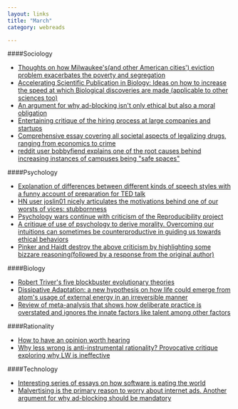 ```yaml
---
layout: links 
title: "March"
category: webreads

---
```


####Sociology
  * [Thoughts on how Milwaukee's(and other American cities') eviction problem exacerbates the poverty and segregation](http://www.theatlantic.com/business/archive/2016/03/eviction-matthew-desmond-housing/471375/) 
  * [Accelerating Scientific Publication in Biology: Ideas on how to increase the speed at which Biological discoveries are made (applicable to other sciences too) ](http://biorxiv.org/content/biorxiv/early/2015/07/11/022368.full.pdf)
  * [An argument for why ad-blocking isn't only ethical but also a moral obligation](http://blog.practicalethics.ox.ac.uk/2015/10/why-its-ok-to-block-ads/)
  * [Entertaining critique of the hiring process at large companies and startups](http://danluu.com/programmer-moneyball/) 
  * [Comprehensive essay covering all societal aspects of legalizing drugs, ranging
  from economics to crime](https://harpers.org/archive/2016/04/legalize-it-all/?single=1)
  * [reddit user bobbyfiend explains one of the root causes behind increasing instances of campuses being "safe spaces"](https://www.reddit.com/r/NoStupidQuestions/comments/4btewh/are_students_at_emory_university_actually/d1cioge)

####Psychology
  * [Explanation of differences between different kinds of speech styles with a funny account of preparation for TED talk](http://waitbutwhy.com/2016/03/doing-a-ted-talk-the-full-story.html)
  * [HN user joslin01 nicely articulates the motivations behind one of our worsts of vices: stubbornness](https://news.ycombinator.com/item?id=11199280)
  * [Psychology wars continue with criticism of the Reproducibility project](http://datacolada.org/2016/03/03/47/)
  * [A critique of use of psychology to derive morality. Overcoming our intuitions can sometimes be counterproductive in guiding us towards ethical behaviors](http://www.nybooks.com/articles/2016/02/25/the-psychologists-take-power/)
  * [Pinker and Haidt destroy the above criticism by highlighting some bizzare reasoning(followed by a response from the original author)](http://www.nybooks.com/articles/2016/04/07/moral-psychology-an-exchange/)
  

####Biology
  * [Robert Triver's five blockbuster evolutionary theories](https://lareviewofbooks.org/review/five-blockbuster-evolutionary-insights-and-one-wild-life-on-robert-trivers/)
  * [Dissipative Adaptation: a new hypothesis on how life could emerge from atom's usage of external energy in an irreversible manner](http://nautil.us/issue/34/adaptation/how-do-you-say-life-in-physics) 
  * [Review of meta-analysis that shows how deliberate practice is overstated and 
  ignores the innate factors like talent among other factors](http://www.sciencedirect.com/science/article/pii/S0079742115000328)

####Rationality
  * [How to have an opinion worth hearing](http://quillette.com/2016/03/03/how-to-have-an-opinion-worth-hearing/)
  * [Why less wrong is anti-instrumental rationality? Provocative critique exploring why LW is ineffective](http://lesswrong.com/lw/2po/selfimprovement_or_shiny_distraction_why_less/)


####Technology
  * [Interesting series of essays on how software is eating the world](http://breakingsmart.com/season-1/a-new-soft-technology/)
  * [Malvertising is the primary reason to worry about internet ads. Another argument for why ad-blocking should be mandatory](http://thankyouforadblocking.com/)

